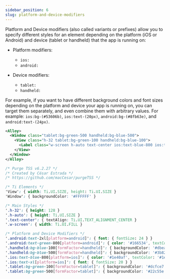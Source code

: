 ```yaml
---
sidebar_position: 6
slug: platform-and-device-modifiers
---
```


Platform and Device modifiers (also called variants or prefixes) allow you to specify different styles for an element depending on the platform (iOS or Android) and device (tablet or handheld) that the app is running on:

- Platform modifiers:
  - `ios:`
  - `android:`

- Device modifiers:
  - `tablet:`
  - `handheld:`

For example, if you want to have different background colors and font sizes depending on the platform and device your app is running on, you can target them separately, and even combine them with arbitrary values. For example: `ios:bg-(#53606b)`, `ios:text-(20px)`, `android:bg-(#8fb63e)`, and `android:text-(24px)`.

```xml title="index.xml"
<Alloy>
  <Window class="tablet:bg-green-500 handheld:bg-blue-500">
    <View class="h-32 tablet:bg-green-100 handheld:bg-blue-100">
      <Label class="w-screen h-auto text-center ios:text-blue-800 ios:text-xl android:text-green-800 android:text-2xl">This is a Test</Label>
    </View>
  </Window>
</Alloy>
```

```css title="app.tss"
/* Purge TSS v6.2.27 */
/* Created by César Estrada */
/* https://github.com/macCesar/purgeTSS */

/* Ti Elements */
'View': { width: Ti.UI.SIZE, height: Ti.UI.SIZE }
'Window': { backgroundColor: '#FFFFFF' }

/* Main Styles */
'.h-32': { height: 128 }
'.h-auto': { height: Ti.UI.SIZE }
'.text-center': { textAlign: Ti.UI.TEXT_ALIGNMENT_CENTER }
'.w-screen': { width: Ti.UI.FILL }

/* Platform and Device Modifiers */
'.android:text-2xl[platform=android]': { font: { fontSize: 24 } }
'.android:text-green-800[platform=android]': { color: '#166534', textColor: '#166534' }
'.handheld:bg-blue-100[formFactor=handheld]': { backgroundColor: '#dbeafe' }
'.handheld:bg-blue-500[formFactor=handheld]': { backgroundColor: '#3b82f6' }
'.ios:text-blue-800[platform=ios]': { color: '#1e40af', textColor: '#1e40af' }
'.ios:text-xl[platform=ios]': { font: { fontSize: 20 } }
'.tablet:bg-green-100[formFactor=tablet]': { backgroundColor: '#dcfce7' }
'.tablet:bg-green-500[formFactor=tablet]': { backgroundColor: '#22c55e' }
```
